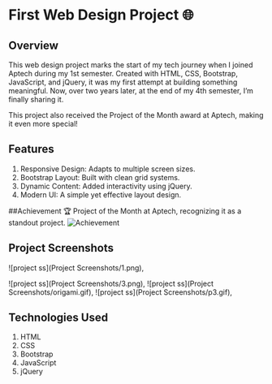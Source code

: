 # First Web Design Project 🌐
## Overview
This web design project marks the start of my tech journey when I joined Aptech during my 1st semester. Created with HTML, CSS, Bootstrap, JavaScript, and jQuery, it was my first attempt at building something meaningful. Now, over two years later, at the end of my 4th semester, I’m finally sharing it.

This project also received the Project of the Month award at Aptech, making it even more special!

## Features
1. Responsive Design: Adapts to multiple screen sizes.
2. Bootstrap Layout: Built with clean grid systems.
3. Dynamic Content: Added interactivity using jQuery.
4. Modern UI: A simple yet effective layout design.

##Achievement
🏆 Project of the Month at Aptech, recognizing it as a standout project.
![Achievement](Project_Screenshots/5.jpeg)

## Project Screenshots
![project ss](Project Screenshots/1.png),

![project ss](Project Screenshots/3.png),
![project ss](Project Screenshots/origami.gif),
![project ss](Project Screenshots/p3.gif),

## Technologies Used
1. HTML
2. CSS
3. Bootstrap
4. JavaScript
5. jQuery
